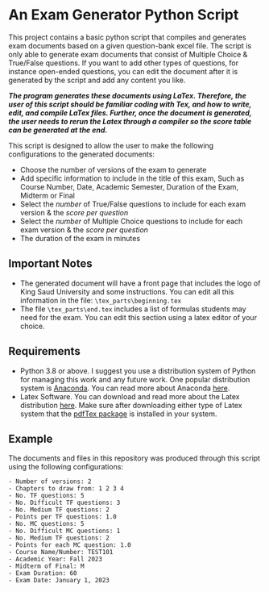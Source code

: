# An Exam Generator Python Script

This project contains a basic python script that compiles and generates exam documents based on a given question-bank excel file. The script is only able to generate exam documents that consist of Multiple Choice & True/False questions. If you want to add other types of questions, for instance open-ended questions, you can edit the document after it is generated by the script and add any content you like.

***The program generates these documents using LaTex. Therefore, the user of this script should be familiar coding with Tex, and how to write, edit, and compile LaTex files. Further, once the document is generated, the user needs to rerun the Latex through a compiler so the score table can be generated at the end.***

This script is designed to allow the user to make the following configurations to the generated documents:

- Choose the number of versions of the exam to generate
- Add specific information to include in the title of this exam, Such as Course Number, Date, Academic Semester, Duration of the Exam, Midterm or Final
- Select the *number* of True/False questions to include for each exam version & the *score per question*
- Select the *number* of Multiple Choice questions to include for each exam version & the *score per question*
- The duration of the exam in minutes

## Important Notes

- The generated document will have a front page that includes the logo of King Saud University and some instructions. You can edit all this information in the file: `\tex_parts\beginning.tex`
- The file `\tex_parts\end.tex` includes a list of formulas students may need for the exam. You can edit this section using a latex editor of your choice.

## Requirements

- Python 3.8 or above. I suggest you use a distribution system of Python for managing this work and any future work. One popular distribution system is [Anaconda](https://www.anaconda.com/). You can read more about Anaconda [here](https://en.wikipedia.org/wiki/Anaconda_(Python_distribution)).
- Latex Software. You can download and read more about the Latex distribution [here](https://www.latex-project.org/). Make sure after downloading either type of Latex system that the [pdfTex package](https://www.tug.org/applications/pdftex/) is installed in your system.

## Example

The documents and files in this repository was produced through this script using the following configurations:

    - Number of versions: 2
    - Chapters to draw from: 1 2 3 4
    - No. TF questions: 5
    - No. Difficult TF questions: 3
    - No. Medium TF questions: 2
    - Points per TF questions: 1.0
    - No. MC questions: 5
    - No. Difficult MC questions: 1
    - No. Medium TF questions: 2
    - Points for each MC question: 1.0
    - Course Name/Number: TEST101
    - Academic Year: Fall 2023
    - Midterm of Final: M
    - Exam Duration: 60
    - Exam Date: January 1, 2023
